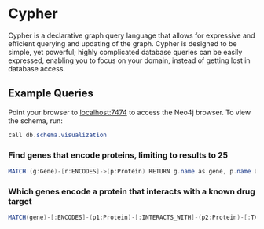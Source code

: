 # Cypher

Cypher is a declarative graph query language that allows for expressive and efficient querying and updating of the graph. Cypher is designed to be simple, yet powerful; highly complicated database queries can be easily expressed, enabling you to focus on your domain, instead of getting lost in database access.

## Example Queries

Point your browser to [localhost:7474](http://0.0.0.0:7474) to access the Neo4j browser.
To view the schema, run:

```java
call db.schema.visualization
```

### Find genes that encode proteins, limiting to results to 25

```java
MATCH (g:Gene)-[r:ENCODES]->(p:Protein) RETURN g.name as gene, p.name as protein LIMIT 25
```

### Which genes encode a protein that interacts with a known drug target

```java
MATCH(gene)-[:ENCODES]-(p1:Protein)-[:INTERACTS_WITH]-(p2:Protein)-[:TARGET]-(drug:Drug) RETURN *
```
